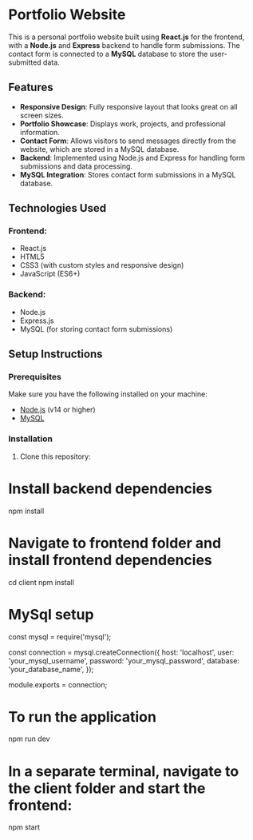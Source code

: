 # Portfolio Website

This is a personal portfolio website built using **React.js** for the frontend, with a **Node.js** and **Express** backend to handle form submissions. The contact form is connected to a **MySQL** database to store the user-submitted data.

## Features

- **Responsive Design**: Fully responsive layout that looks great on all screen sizes.
- **Portfolio Showcase**: Displays work, projects, and professional information.
- **Contact Form**: Allows visitors to send messages directly from the website, which are stored in a MySQL database.
- **Backend**: Implemented using Node.js and Express for handling form submissions and data processing.
- **MySQL Integration**: Stores contact form submissions in a MySQL database.

## Technologies Used

### Frontend:
- React.js
- HTML5
- CSS3 (with custom styles and responsive design)
- JavaScript (ES6+)

### Backend:
- Node.js
- Express.js
- MySQL (for storing contact form submissions)

## Setup Instructions

### Prerequisites

Make sure you have the following installed on your machine:

- [Node.js](https://nodejs.org/) (v14 or higher)
- [MySQL](https://www.mysql.com/)

### Installation

1. Clone this repository:

# Install backend dependencies
npm install

# Navigate to frontend folder and install frontend dependencies
cd client
npm install

# MySql setup
const mysql = require('mysql');

const connection = mysql.createConnection({
    host: 'localhost',
    user: 'your_mysql_username',
    password: 'your_mysql_password',
    database: 'your_database_name',
});

module.exports = connection;

# To run the application
npm run dev

# In a separate terminal, navigate to the client folder and start the frontend:
npm start
